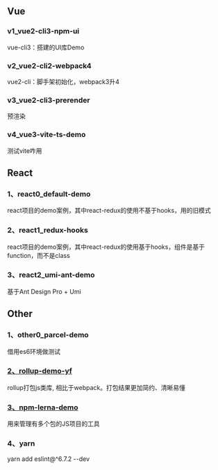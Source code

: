 
## Vue

### v1_vue2-cli3-npm-ui

vue-cli3：搭建的UI库Demo


### v2_vue2-cli2-webpack4

vue2-cli：脚手架初始化，webpack3升4


### v3_vue2-cli3-prerender

预渲染


### v4_vue3-vite-ts-demo

测试vite咋用


## React

### 1、react0_default-demo

react项目的demo案例，其中react-redux的使用不基于hooks，用的旧模式

### 2、react1_redux-hooks

react项目的demo案例，其中react-redux的使用基于hooks，组件是基于function，而不是class

### 3、react2_umi-ant-demo

基于Ant Design Pro + Umi


## Other

### 1、other0_parcel-demo

借用es6环境做测试


### [2、rollup-demo-yf](https://gitee.com/Tibooyang/rollup-demo-yf)

rollup打包js类库, 相比于webpack。打包结果更加简约、清晰易懂

### [3、npm-lerna-demo](https://gitee.com/Tibooyang/npm-lerna-demo)

用来管理有多个包的JS项目的工具

### 4、yarn

yarn add eslint@^6.7.2 --dev
